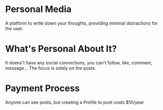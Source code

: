 # Personal Media
A platform to write down your thoughts, providing minimal distractions for the user.

# What's Personal About It?
It doens't have any social connections, you can't follow, like, comment, message... The focus is solely on the posts.

# Payment Process
Anyone can see posts, but creating a Profile to post costs $10/year 
